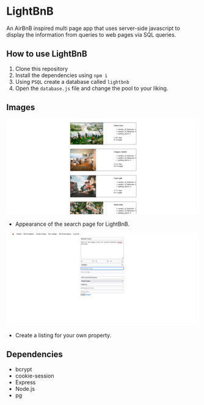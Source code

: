 # LightBnB
An AirBnB inspired multi page app that uses server-side javascript to display the information from queries to web pages via SQL queries.

## How to use LightBnB
1. Clone this repository
2. Install the dependencies using `npm i` 
3. Using `PSQL` create a database called `lightbnb` 
4. Open the `database.js` file and change the pool to your liking. 

## Images
![Alt text](<images/Screenshot 2024-06-15 131209.png>)
- Appearance of the search page for LightBnB.

![Alt text](<images/Screenshot 2024-06-15 131508.png>)
- Create a listing for your own property.

## Dependencies
- bcrypt
- cookie-session
- Express
- Node.js
- pg

